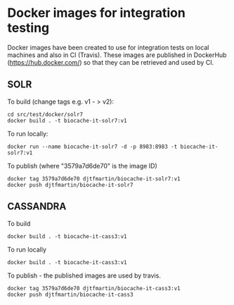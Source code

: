 # Docker images for integration testing


Docker images have been created to use for integration tests on local machines 
and also in CI (Travis). These images are published in DockerHub (https://hub.docker.com/) so that they can be retrieved and used by CI.

## SOLR

To build (change tags e.g. v1 - > v2):

```
cd src/test/docker/solr7
docker build . -t biocache-it-solr7:v1
```

To run locally:

```
docker run --name biocache-it-solr7 -d -p 8983:8983 -t biocache-it-solr7:v1
```

To publish (where "3579a7d6de70" is the  image ID)
```
docker tag 3579a7d6de70 djtfmartin/biocache-it-solr7:v1
docker push djtfmartin/biocache-it-solr7

```


## CASSANDRA

To build

```
docker build . -t biocache-it-cass3:v1
```

To run locally
```
docker build . -t biocache-it-cass3:v1
```

To publish - the published images are used by travis. 
```
docker tag 3579a7d6de70 djtfmartin/biocache-it-cass3:v1
docker push djtfmartin/biocache-it-cass3

```

